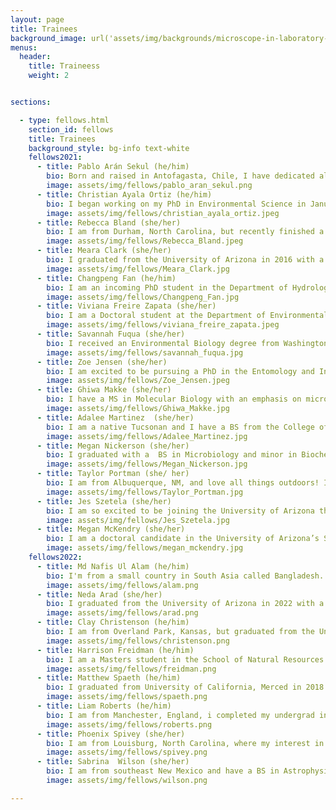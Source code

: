 ```yaml
---
layout: page
title: Trainees
background_image: url('assets/img/backgrounds/microscope-in-laboratory-P5S76HK.jpg')
menus:
  header:
    title: Traineess
    weight: 2


sections:

  - type: fellows.html
    section_id: fellows 
    title: Trainees
    background_style: bg-info text-white
    fellows2021:
      - title: Pablo Arán Sekul (he/him)
        bio: Born and raised in Antofagasta, Chile, I have dedicated all my university and work in the area of Microbiology and Microbial Ecology in extreme environments, specifically in the Atacama Desert, the desert where I grew up. My interest has always been to determine what microorganisms are in a specific environment and how they can survive harsh life conditions (for humans) using molecular and bioinformatics tools. I consider myself a lover of the desert and its secrets. I am a first-year Ecology and Evolutionary Biology PhD student.
        image: assets/img/fellows/pablo_aran_sekul.png
      - title: Christian Ayala Ortiz (he/him)
        bio: I began working on my PhD in Environmental Science in January 2021, under the supervision of Dr. Malak Tfaily. My current research interests include the use of multi-omics data to study the interaction between the environment and the microbial communities, and how it affects carbon and nutrient cycling. I am especially interested in the development of data analysis pipelines that allows to take full advantage of the available high throughput data.
        image: assets/img/fellows/christian_ayala_ortiz.jpeg
      - title: Rebecca Bland (she/her) 
        bio: I am from Durham, North Carolina, but recently finished a Master of Forestry and a Master of Arts in Religion at Yale University. I began my Ecology and Evolutionary Biology PhD fall 2021. I am interested in species invasion and rapid evolution, especially in the context of interspecific interaction. After three years being the "science person" in Divinity School, I also have a heart for science communication, and I enjoy making science understandable to diverse audiences. 
        image: assets/img/fellows/Rebecca_Bland.jpeg
      - title: Meara Clark (she/her)
        bio: I graduated from the University of Arizona in 2016 with a degree in Molecular and Cellular Biology. My first job after college was working as a research technician in the Baltrus Lab and my project studied the role of tailocins in microbe-microbe interactions. Currently, I am pursuing a MS in Natural Resources from the School of Natural Resources and the Environment and work with Dr. Laura Meredith studying the effects of drought on soil microbes. My research interests are focused on discovering the genetic mechanisms behind the complex interactions that exist in a microbial community. Then using that information to understand how these interactions fit into the larger picture of an ecosystem.
        image: assets/img/fellows/Meara_Clark.jpg
      - title: Changpeng Fan (he/him) 
        bio: I am an incoming PhD student in the Department of Hydrology and Atmospheric Science at the University of Arizona, advised by Dr. Yang Song. I am interested in climate and land feedback, focusing on the hydrology cycle, microbial-mediated soil carbon, nutrient cycle, and vegetation dynamics.
        image: assets/img/fellows/Changpeng_Fan.jpg
      - title: Viviana Freire Zapata (she/her)
        bio: I am a Doctoral student at the Department of Environmental Sciences at University of Arizona working with Malak Tfaily, PhD. My research interest focuses on understanding the role of biotic and abiotic interactions on ecosystems as a response to disturbance and/or stress. I am interested on the integration of multi-omics data to analyze the underlying processes on ecosystems such as arid soils, thawing permafrost peatlands and agricultural systems.
        image: assets/img/fellows/viviana_freire_zapata.jpeg
      - title: Savannah Fuqua (she/her)
        bio: I received an Environmental Biology degree from Washington University in St Louis where I conducted a senior thesis on the role soil microbes play in mediating plant-pollinator interactions. Since graduating, I have worked primarily with Point Reyes National Seashore Association as a vegetation and restoration ecology intern. This fall I will be joining the University of Arizona’s Ecology and Evolutionary Biology PhD program where I will be co-advised by Judith Bronstein and Rachel Gallery. I plan to continue investigating the role that the belowground microbial community plays in shaping the ecology and evolution of aboveground mutualisms. 
        image: assets/img/fellows/savannah_fuqua.jpg
      - title: Zoe Jensen (she/her)
        bio: I am excited to be pursuing a PhD in the Entomology and Insect Sciences GIDP at the University of Arizona with Dr. Matzkin as my NRT advisor. I received my bachelor’s degree at Cal Poly SLO in agriculture and plant sciences with a minor in biology. I hope to improve agricultural pest management techniques and global food stability through insect science and genetics.
        image: assets/img/fellows/Zoe_Jensen.jpeg
      - title: Ghiwa Makke (she/her)
        bio: I have a MS in Molecular Biology with an emphasis on microbial genetics from the Lebanese American University. I have been accepted into the Environmental Science PhD program at the University of Arizona under the supervision of Dr. Malak Tfaily. I am very interested in research involving the interaction between microorganisms and their environment and its impact on the entire biosphere.
        image: assets/img/fellows/Ghiwa_Makke.jpg
      - title: Adalee Martinez  (she/her)
        bio: I am a native Tucsonan and I have a BS from the College of Agriculture and Life Sciences at the University of Arizona. I am pursuing an MS in Environmental Science, advised by Albert Barberán in his Microbial Macroecology lab. My main research interest is in microbial ecology. I like to study the environment on a micro scale in order to apply it to larger ecosystem studies. I am currently looking at the distribution and dispersal of microbes in relation to biogeography. 
        image: assets/img/fellows/Adalee_Martinez.jpg
      - title: Megan Nickerson (she/her)
        bio: I graduated with a  BS in Microbiology and minor in Biochemistry from the University of Arizona Honors College in May. Beginning in Fall 2021, I will be pursuing a PhD in Environmental Science. My BRIDGES NRT program co-advisors will be Dr. Malak Tfaily and Dr. Jana U'Ren. My primary research interest is in the intersection between endophytic fungi and the chemical environment of their hosts. I aim to use genomics and molecular biology to identify the genetic basis for microbial functional traits and then use this knowledge to better understand patterns of microbial community assembly, biodiversity, nutrient cycling, and ecosystem function.
        image: assets/img/fellows/Megan_Nickerson.jpg
      - title: Taylor Portman (she/ her) 
        bio: I am from Albuquerque, NM, and love all things outdoors! I completed a BS in Biochemistry at the University of New Mexico where I did a senior research project on the impact of uranium mining legacy on root-associated fungal communities of the native grass Bouteloua gracilis. At the University of Arizona, I am pursuing a Master's in Environmental Science under the mentorship of Dr. Betsy Arnold and Dr. Malak Tfaily. I am interested in how fungi participate in the cycling of nutrients in an ecosystem and how these interactions shape the environment. 
        image: assets/img/fellows/Taylor_Portman.jpg
      - title: Jes Szetela (she/her) 
        bio: I am so excited to be joining the University of Arizona this fall! I graduated from the University of New England in 2019 with a BS in Environmental Science, and have been bouncing around the country in various field tech positions since then. I will be joining the Department of Ecology and Evolutionary Biology and the Saleska Lab to pursue a PhD. My research interests are focused on understanding how shifts in vegetative communities impact biogeochemical cycling across scales, specifically in the context of climate change.
        image: assets/img/fellows/Jes_Szetela.jpg  
      - title: Megan McKendry (she/her)
        bio: I am a doctoral candidate in the University of Arizona’s School of Sociology. I hold a Master of Public Health in Sociomedical Sciences from Columbia University. My research, under the supervision of Dr. Jennifer Croissant explores how "Cultures of Science" can help us to gain insight into interdisciplinary science collaboration and leverage findings to improve student training in STEM.
        image: assets/img/fellows/megan_mckendry.jpg
    fellows2022:
      - title: Md Nafis Ul Alam (he/him)
        bio: I'm from a small country in South Asia called Bangladesh. I majored in Biochemistry and Molecular Biology from the University of Dhaka. I am currently pusuing a PhD in the School of Plant Sciences under the supervision of Dr. Rod A. Wing. My broad research interest is evolutionary biology.
        image: assets/img/fellows/alam.png
      - title: Neda Arad (she/her)
        bio: I graduated from the University of Arizona in 2022 with a master’s degree in Plant Sciences. I am currently pursuing my Ph.D. in the School of Plant Sciences under the supervision of Professor Arnold. My research interest is in how regional, landscape and local factors affect ecosystem services. I see myself as an enthusiastic researcher, always looking for scientific challenges. My passion as a researcher comes from a life-long obsession with learning new things. There is nothing more beautiful than education in my life, and I think this is how we can change the world into a better place to live. 
        image: assets/img/fellows/arad.png
      - title: Clay	Christenson (he/him)
        bio: I am from Overland Park, Kansas, but graduated from the University of Nebraska-Lincoln with a degree in plant biology and mathematics. This fall I will be joining the University of Arizona's School of Plant Sciences PhD program, where I will be advised by Dr. Duke Pauli. My research focus is in modeling systems and developing new sensor technology. While at the University of Arizona, I hope to continue to investigate and develop models for plant-environment interactions. 
        image: assets/img/fellows/christenson.png
      - title: Harrison Freidman (he/him)
        bio: I am a Masters student in the School of Natural Resources working under Dr. Rachel Gallery. I have a background working in federal land management with the Bureau of Land Management and National Park Service. I am broadly interested in the ways in which land use and land management activities influence microbial community composition. My current research explores how soil microbial community composition and function change in response to altered precipitation regimes and drought.
        image: assets/img/fellows/freidman.png
      - title: Matthew Spaeth (he/him)
        bio: I graduated from University of California, Merced in 2018 with a bachelor's degree in Biological Sciences and an emphasis in Ecology and Evolutionary Biology. I have since been employed as a vegetation management/monitoring technician at Point Reyes National Seashore Association where I have been involved in habitat restoration and plant community monitoring. Having spent the last four years restoring disrupted ecosystems, I am excited to pursue a master's degree in Natural Resources from the School of Natural Resources and the Environment to better understand the impacts of plant invasion on above and below ground plant-microbe communities. I hope to produce research that improves current land management efforts. I have the honor of being co-advised by Drs. Elise Gornish and Albert Barberán. I'm grateful to be here and excited for the opportunities to come!
        image: assets/img/fellows/spaeth.png
      - title: Liam Roberts (he/him)
        bio: I am from Manchester, England, i completed my undergrad in Zoology and my Masters-by-Research in molecular ecology at the University of Salford Manchester. I moved to the US three years ago to be with my wife. I will be joining the University of Arizona's EIS program this year to complete my PhD and will be advised by Luciano Matzkin. My research interests are more focused on evolutionary biology and behavioral ecology. In particular I am most interested in understanding the function of adaptive traits and the evolutionary history of different organisms. 
        image: assets/img/fellows/roberts.png
      - title: Phoenix Spivey (she/her)
        bio: I am from Louisburg, North Carolina, where my interest in all things environmental developed. In May 2020, I earned a BS in Environmental Science at North Carolina State University. At the University of Arizona, I am pursuing a MS in Natural Resources under the mentorship of Dr. Laura Meredith. I am interested in biomonitoring techniques to improve and support biogeochemical cycles, ecosystem health, sustainable/equitable infrastructure, and community resilience.  
        image: assets/img/fellows/spivey.png
      - title: Sabrina	Wilson (she/her)
        bio: I am from southeast New Mexico and have a BS in Astrophysics and Chemistry from Northern Arizona University. I enjoy hiking, mountain biking, and tending to my native pollinator garden. Beginning in Fall 2022, I will be pursuing a Master’s in Atmospheric Science under the mentorship of Dr. Yang Song. My research interests include human-ecosystem interactions and climate-land feedback, focusing on microbial mediation and carbon sequestration and how these interactions shape our environment on a larger scale.
        image: assets/img/fellows/wilson.png

---
```



